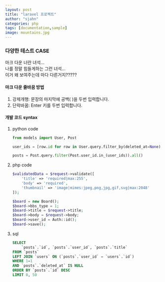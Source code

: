 ```yaml
---
layout: post
title: "laravel 프로젝트"
author: "sjahn"
categories: php
tags: [documentation,sample]
image: mountains.jpg
---
```


### 다양한 테스트 CASE

마크 다운 너란 녀석...  
나를 정말 힘들게하는 그런 녀석...  
이거 왜 보여주는데 마다 다른거지?????

#### 마크 다운 줄바꿈 방법
1. 강제개행: 문장의 마지막에 공백( )을 두번 입력합니다.
2. 단락바꿈: Enter 키를 두번 입력합니다.


#### 개발 코드 syntax

1. python code

    ```python
    from models import User, Post

    user_ids = [row.id for row in User.query.filter_by(deleted_at=None).all()]

    posts = Post.query.filter(Post.user_id.in_(user_ids)).all()
    ```

2. php code

    ```php
    $validatedData = $request->validate([
        'title' => 'required|max:255',
        'body' => 'required',
        'thumbnail' => 'image|mimes:jpeg,png,jpg,gif,svg|max:2048'
    ]);

    $board = new Board();
    $board->bbs_type = 1;
    $board->title = $request->title;
    $board->body = $request->body;
    $board->user_id = Auth::id();
    $board->save();
    ```

3. sql

    ```sql
    SELECT 
        `posts`.`id`, `posts`.`user_id`, `posts`.`title` 
    FROM `posts`
    LEFT JOIN `users` ON (`posts`.`user_id` = `users`.`id`)
    WHERE 1=1
    AND `posts`.`deleted_at` IS NULL
    ORDER BY `posts`.`id` DESC
    LIMIT 0, 50
    ```